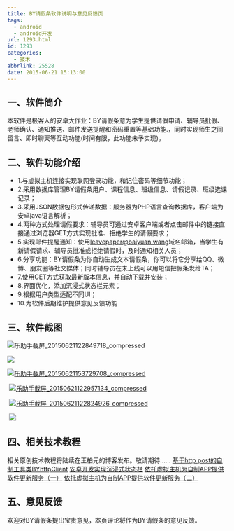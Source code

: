 ```yaml
---
title: BY请假条软件说明与意见反馈页
tags:
  - android
  - android开发
url: 1293.html
id: 1293
categories:
  - 技术
abbrlink: 25528
date: 2015-06-21 15:13:00
---
```


一、软件简介
------

本软件是极客人的安卓大作业：BY请假条意为学生提供请假申请、辅导员批假、老师确认、通知推送、邮件发送提醒和密码重置等基础功能.，同时实现师生之间留言、即时聊天等互动功能(时间有限，此功能未予实现)。

二、软件功能介绍
--------

*   1.与虚拟主机连接实现联网登录功能，和记住密码等细节功能；
*   2.采用数据库管理BY请假条用户、课程信息、班级信息、请假记录、班级选课记录；
*   3.采用JSON数据包形式传递数据：服务器为PHP语言查询数据库，客户端为安卓java语言解析；
*   4.两种方式处理请假要求：辅导员可通过安卓客户端或者点击邮件中的链接直接通过浏览器GET方式实现批准、拒绝学生的请假要求；
*   5.实现邮件提醒通知：使用[leavepaper@baiyuan.wang](mailto:leavepaper@baiyuan.wang)域名邮箱，当学生有新请假请求、辅导员批准或拒绝请假时，及时通知相关人员；
*   6.分享功能：BY请假条为你自动生成文本请假条，你可以将它分享给QQ、微博、朋友圈等社交媒体；同时辅导员在未上线可以用短信把假条发给TA；
*   7.使用GET方式获取最新版本信息，并自动下载并安装；
*   8.界面优化，添加沉浸式状态栏元素；
*   9.根据用户类型适配不同UI；
*   10.为软件后期维护提供意见反馈功能

三、软件截图
------

![乐助手截屏_20150621122849718_compressed](http://baiyuan.wang/wp-content/uploads/2015/06/baiyuan.wang_2015-06-21_15-40-00.jpg)

[![](http://baiyuan.wang/wp-content/uploads/2015/06/baiyuan.wang_2015-06-21_15-40-42.jpg)](http://baiyuan.wang/wp-content/uploads/2015/06/baiyuan.wang_2015-06-21_15-40-42.jpg)

[![乐助手截屏_20150621153729708_compressed](http://baiyuan.wang/wp-content/uploads/2015/06/baiyuan.wang_2015-06-21_15-39-57.jpg)](http://baiyuan.wang/wp-content/uploads/2015/06/baiyuan.wang_2015-06-21_15-39-57.jpg)

 [![乐助手截屏_20150621122957134_compressed](http://baiyuan.wang/wp-content/uploads/2015/06/baiyuan.wang_2015-06-21_15-39-02.jpg)](http://baiyuan.wang/wp-content/uploads/2015/06/baiyuan.wang_2015-06-21_15-39-02.jpg)

 [![乐助手截屏_20150621122824926_compressed](http://baiyuan.wang/wp-content/uploads/2015/06/baiyuan.wang_2015-06-21_15-40-26.jpg)](http://baiyuan.wang/wp-content/uploads/2015/06/baiyuan.wang_2015-06-21_15-40-26.jpg)

 [![](http://baiyuan.wang/wp-content/uploads/2015/06/baiyuan.wang_2015-06-21_15-54-21.jpg)](http://baiyuan.wang/wp-content/uploads/2015/06/baiyuan.wang_2015-06-21_15-54-21.jpg)

四、相关技术教程
--------

相关原创技术教程将陆续在王柏元的博客发布。敬请期待…… [基于http post的自制工具类BYhttpClient](http://baiyuan.wang/self-made-based-on-http-post-utility-class-byhttpclient.html) [安卓开发实现沉浸式状态栏](http://baiyuan.wang/android-development-for-immersion-status-bar.html) [依托虚拟主机为自制APP提供软件更新服务（一）](http://baiyuan.wang/relying-on-virtual-hosts-to-provide-homemade-app-software-update-service-a.html) [依托虚拟主机为自制APP提供软件更新服务（二）](http://baiyuan.wang/relying-on-virtual-hosts-to-provide-homemade-app-software-update-services-b.html)

五、意见反馈
------

欢迎对BY请假条提出宝贵意见，本页评论将作为BY请假条的意见反馈。